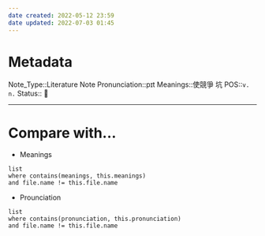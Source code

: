 ```yaml
---
date created: 2022-05-12 23:59
date updated: 2022-07-03 01:45
---
```


# Metadata

Note_Type::Literature Note
Pronunciation::pɪt
Meanings::使競爭 坑
POS::`v.` `n.`
Status:: 👶

---

# Compare with...

- Meanings

```dataview
list
where contains(meanings, this.meanings)
and file.name != this.file.name
```

- Prounciation

```dataview
list
where contains(pronunciation, this.pronunciation)
and file.name != this.file.name
```

